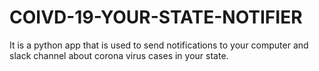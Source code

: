 # COIVD-19-YOUR-STATE-NOTIFIER
It is a python app that is used to send notifications to your computer and slack channel about corona virus cases in your state. 
